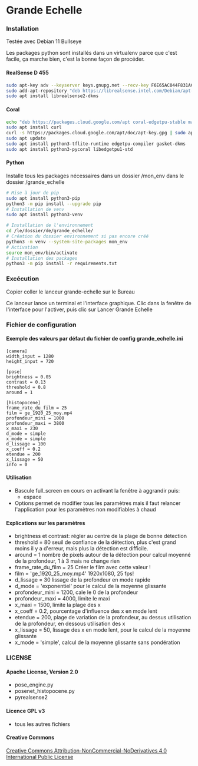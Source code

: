 # Grande Echelle

### Installation
Testée avec Debian 11 Bullseye

Les packages python sont installés dans un virtualenv parce que c'est facile, ça marche bien, c'est la bonne façon de procéder.

#### RealSense D 455
``` bash
sudo apt-key adv --keyserver keys.gnupg.net --recv-key F6E65AC044F831AC80A06380C8B3A55A6F3EFCDE || sudo apt-key adv --keyserver hkp://keyserver.ubuntu.com:80 --recv-key F6E65AC044F831AC80A06380C8B3A55A6F3EFCDE
sudo add-apt-repository "deb https://librealsense.intel.com/Debian/apt-repo focal main" -u
sudo apt install librealsense2-dkms
```

#### Coral
``` bash
echo "deb https://packages.cloud.google.com/apt coral-edgetpu-stable main" | sudo tee /etc/apt/sources.list.d/coral-edgetpu.list
sudo apt install curl
curl -s https://packages.cloud.google.com/apt/doc/apt-key.gpg | sudo apt-key add -
sudo apt update
sudo apt install python3-tflite-runtime edgetpu-compiler gasket-dkms
sudo apt install python3-pycoral libedgetpu1-std
```

#### Python
Installe tous les packages nécessaires dans un dossier /mon_env dans le dossier /grande_echelle
``` bash
# Mise à jour de pip
sudo apt install python3-pip
python3 -m pip install --upgrade pip
# Installation de venv
sudo apt install python3-venv

# Installation de l'environnement
cd /le/dossier/de/grande_echelle/
# Création du dossier environnement si pas encore créé
python3 -m venv --system-site-packages mon_env
# Activation
source mon_env/bin/activate
# Installation des packages
python3 -m pip install -r requirements.txt
```

### Excécution
Copier coller le lanceur grande-echelle sur le Bureau

Ce lanceur lance un terminal et l'interface graphique. Clic dans la fenêtre de l'interface pour l'activer, puis clic sur Lancer Grande Echelle

### Fichier de configuration

#### Exemple des valeurs par défaut du fichier de config grande_echelle.ini

```
[camera]
width_input = 1280
height_input = 720

[pose]
brightness = 0.05
contrast = 0.13
threshold = 0.8
around = 1

[histopocene]
frame_rate_du_film = 25
film = ge_1920_25_moy.mp4
profondeur_mini = 1000
profondeur_maxi = 3800
x_maxi = 230
d_mode = simple
x_mode = simple
d_lissage = 100
x_coeff = 0.2
etendue = 200
x_lissage = 50
info = 0
```

#### Utilisation
* Bascule full_screen en cours en activant la fenêtre à aggrandir puis:
    * espace
* Options permet de modifier tous les paramètres mais il faut relancer l'application pour les paramètres non modifiables à chaud


#### Explications sur les  paramètres

* brightness et contrast: régler au centre de la plage de bonne détection
* threshold = 80 seuil de confiance de la détection, plus c'est grand moins il y a d'erreur, mais plus la détection est difficile.
* around = 1 nombre de pixels autour de la détection pour calcul moyenné de la profondeur, 1 à 3 mais ne change rien
* frame_rate_du_film = 25 Créer le film avec cette valeur !
* film = 'ge_1920_25_moy.mp4' 1920x1080, 25 fps!
* d_lissage = 30 lissage de la profondeur en mode rapide
* d_mode = 'exponentiel' pour le calcul de la moyenne glissante
* profondeur_mini = 1200, cale le 0 de la profondeur
* profondeur_maxi = 4000, limite le maxi
* x_maxi = 1500, limite la plage des x
* x_coeff = 0.2, pourcentage d'influence des x en mode lent
* etendue = 200, plage de variation de la profondeur, au dessus utilisation de la profondeur, en dessous utilisation des x
* x_lissage = 50, lissage des x en mode lent, pour le calcul de la moyenne glissante
* x_mode = 'simple', calcul de la moyenne glissante sans pondération


### LICENSE

#### Apache License, Version 2.0

* pose_engine.py
* posenet_histopocene.py
* pyrealsense2

#### Licence GPL v3

* tous les autres fichiers

#### Creative Commons

[Creative Commons Attribution-NonCommercial-NoDerivatives 4.0 International Public License](http://oer2go.org/mods/en-boundless/creativecommons.org/licenses/by-nc-nd/4.0/legalcode.html)
